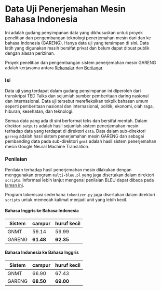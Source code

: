 # Data Uji Penerjemahan Mesin Bahasa Indonesia

Ini adalah gudang penyimpanan data yang dikhususkan untuk proyek penelitian dan pengembangan teknologi penerjemahan mesin dari dan ke bahasa Indonesia (GARENG). Hanya data uji yang tersimpan di sini. Data latih yang digunakan masih bersifat privat dan belum dapat dibuat publik dengan alasan perizinan.

Proyek penelitian dan pengembangan sistem penerjemahan mesin GARENG adalah kerjasama antara [Rekanalar](http://rekanalar.com) dan [Beritagar](https://beritagar.id).

### Isi

Data uji yang terdapat dalam gudang penyimpanan ini diperoleh dari transkripsi TED Talks dan sejumlah sumber pemberitaan daring nasional dan internasional. Data uji tersebut merefleksikan tokpik bahasan umum seperti pemberitaan nasional dan internasional, politik, ekonomi, olah raga, hiburan, kesehatan, dan teknologi.

Semua data yang ada di sini berformat teks dan bersifat mentah. Dalam direktori `outputs` adalah hasil sejumlah sistem penerjemahan mesin terhadap data yang terdapat di direktori `data`. Data dalam sub-direktori `gareng` adalah hasil sistem penerjemahan mesin GARENG dan sebagai pembanding data pada sub-direktori `gnmt` adalah hasil sistem penerjemahan mesin Google Neural Machine Translation.

### Penilaian

Penilaian terhadap hasil penerjemahan mesin dilakukan dengan menggunakan program `multi-bleu.pl` yang juga disertakan dalam direktori `scripts`. Informasi lebih lanjut mengenai penilaian BLEU dapat dibaca pada [laman ini](https://en.wikipedia.org/wiki/BLEU).

Program tokenisasi sederhana `tokenizer.py` juga disertakan dalam direktori `scripts` untuk memecah kalimat menjadi unit yang lebih kecil.

#### Bahasa Inggris ke Bahasa Indonesia

| Sistem   | campur     | huruf kecil |
| -------- |:---------- |:----------- |
| GNMT     | 59.14      | 59.99       |
| GARENG   | **61.48**  | **62.35**   |

#### Bahasa Indonesia ke Bahasa Inggris

| Sistem   | campur     | huruf kecil |
| -------- |:---------- |:----------- |
| GNMT     | 66.90      | 67.43       |
| GARENG   | **68.50**  | **69.00**   |

